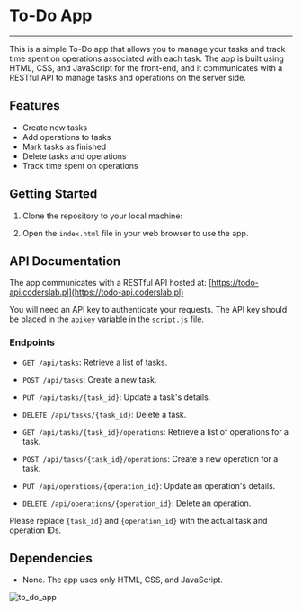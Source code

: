 # To-Do App
***
This is a simple To-Do app that allows you to manage your tasks and track time spent on operations associated with each task. The app is built using HTML, CSS, and JavaScript for the front-end, and it communicates with a RESTful API to manage tasks and operations on the server side.

## Features

- Create new tasks
- Add operations to tasks
- Mark tasks as finished
- Delete tasks and operations
- Track time spent on operations

## Getting Started

1. Clone the repository to your local machine:


2. Open the `index.html` file in your web browser to use the app.

## API Documentation

The app communicates with a RESTful API hosted at: [https://todo-api.coderslab.pl](https://todo-api.coderslab.pl)

You will need an API key to authenticate your requests. The API key should be placed in the `apikey` variable in the `script.js` file.

### Endpoints

- `GET /api/tasks`: Retrieve a list of tasks.
- `POST /api/tasks`: Create a new task.
- `PUT /api/tasks/{task_id}`: Update a task's details.
- `DELETE /api/tasks/{task_id}`: Delete a task.

- `GET /api/tasks/{task_id}/operations`: Retrieve a list of operations for a task.
- `POST /api/tasks/{task_id}/operations`: Create a new operation for a task.
- `PUT /api/operations/{operation_id}`: Update an operation's details.
- `DELETE /api/operations/{operation_id}`: Delete an operation.

Please replace `{task_id}` and `{operation_id}` with the actual task and operation IDs.

## Dependencies

- None. The app uses only HTML, CSS, and JavaScript.

![to_do_app](https://github.com/saradonin/To_Do_with_Timetracker/assets/124811561/15bec51f-5229-45d0-90e6-6bc29d385f38)

